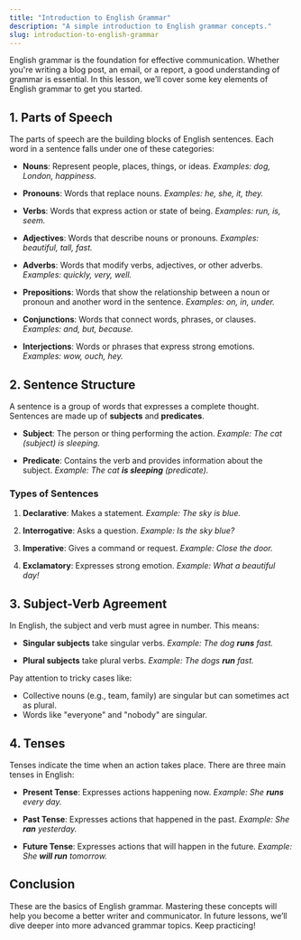 ```yaml
---
title: "Introduction to English Grammar"
description: "A simple introduction to English grammar concepts."
slug: introduction-to-english-grammar
---
```


English grammar is the foundation for effective communication. Whether you're writing a blog post, an email, or a report, a good understanding of grammar is essential. In this lesson, we’ll cover some key elements of English grammar to get you started.

## 1. Parts of Speech

The parts of speech are the building blocks of English sentences. Each word in a sentence falls under one of these categories:

- **Nouns**: Represent people, places, things, or ideas.
  _Examples: dog, London, happiness._

- **Pronouns**: Words that replace nouns.
  _Examples: he, she, it, they._

- **Verbs**: Words that express action or state of being.
  _Examples: run, is, seem._

- **Adjectives**: Words that describe nouns or pronouns.
  _Examples: beautiful, tall, fast._

- **Adverbs**: Words that modify verbs, adjectives, or other adverbs.
  _Examples: quickly, very, well._

- **Prepositions**: Words that show the relationship between a noun or pronoun and another word in the sentence.
  _Examples: on, in, under._

- **Conjunctions**: Words that connect words, phrases, or clauses.
  _Examples: and, but, because._

- **Interjections**: Words or phrases that express strong emotions.
  _Examples: wow, ouch, hey._

## 2. Sentence Structure

A sentence is a group of words that expresses a complete thought. Sentences are made up of **subjects** and **predicates**.

- **Subject**: The person or thing performing the action.
  _Example: The cat (subject) is sleeping._

- **Predicate**: Contains the verb and provides information about the subject.
  _Example: The cat **is sleeping** (predicate)._

### Types of Sentences

1. **Declarative**: Makes a statement.
   _Example: The sky is blue._

2. **Interrogative**: Asks a question.
   _Example: Is the sky blue?_

3. **Imperative**: Gives a command or request.
   _Example: Close the door._

4. **Exclamatory**: Expresses strong emotion.
   _Example: What a beautiful day!_

## 3. Subject-Verb Agreement

In English, the subject and verb must agree in number. This means:

- **Singular subjects** take singular verbs.
  _Example: The dog **runs** fast._

- **Plural subjects** take plural verbs.
  _Example: The dogs **run** fast._

Pay attention to tricky cases like:

- Collective nouns (e.g., team, family) are singular but can sometimes act as plural.
- Words like "everyone" and "nobody" are singular.

## 4. Tenses

Tenses indicate the time when an action takes place. There are three main tenses in English:

- **Present Tense**: Expresses actions happening now.
  _Example: She **runs** every day._

- **Past Tense**: Expresses actions that happened in the past.
  _Example: She **ran** yesterday._

- **Future Tense**: Expresses actions that will happen in the future.
  _Example: She **will run** tomorrow._

## Conclusion

These are the basics of English grammar. Mastering these concepts will help you become a better writer and communicator. In future lessons, we’ll dive deeper into more advanced grammar topics. Keep practicing!

